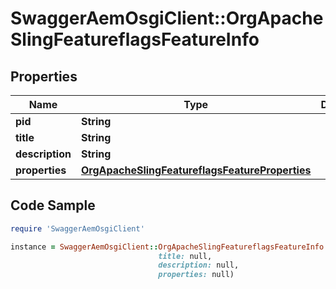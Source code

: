 # SwaggerAemOsgiClient::OrgApacheSlingFeatureflagsFeatureInfo

## Properties

Name | Type | Description | Notes
------------ | ------------- | ------------- | -------------
**pid** | **String** |  | [optional] 
**title** | **String** |  | [optional] 
**description** | **String** |  | [optional] 
**properties** | [**OrgApacheSlingFeatureflagsFeatureProperties**](OrgApacheSlingFeatureflagsFeatureProperties.md) |  | [optional] 

## Code Sample

```ruby
require 'SwaggerAemOsgiClient'

instance = SwaggerAemOsgiClient::OrgApacheSlingFeatureflagsFeatureInfo.new(pid: null,
                                 title: null,
                                 description: null,
                                 properties: null)
```


